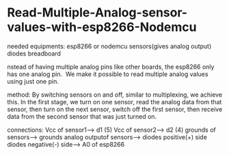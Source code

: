 # Read-Multiple-Analog-sensor-values-with-esp8266-Nodemcu
needed equipments: 
esp8266 or nodemcu
sensors(gives analog output) 
diodes
breadboard  

nstead of having multiple analog pins like other boards, the esp8266 only has one analog pin.  We make it possible to read multiple analog values using just one pin.

method:
By switching sensors on and off, similar to multiplexing, we achieve this. In the first stage, we turn on one sensor, read the analog data from that sensor, then turn on the next sensor, switch off the first sensor, then receive data from the second sensor that was just turned on.

connections:
Vcc of sensor1--> d1 (5)
Vcc of sensor2--> d2 (4)
grounds of sensors--> grounds
analog outputof sensors--> diodes positive(+) side
diodes negative(-) side--> A0 of esp8266
